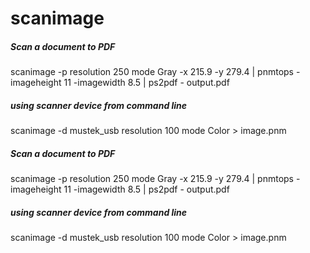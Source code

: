 # scanimage

##### Scan a document to PDF

   scanimage  -p resolution 250 mode Gray -x 215.9 -y 279.4 | pnmtops -imageheight 11 -imagewidth 8.5 | ps2pdf - output.pdf

##### using scanner device from command line

   scanimage  -d mustek_usb resolution 100 mode Color > image.pnm

##### Scan a document to PDF

   scanimage  -p resolution 250 mode Gray -x 215.9 -y 279.4 | pnmtops -imageheight 11 -imagewidth 8.5 | ps2pdf - output.pdf

##### using scanner device from command line

   scanimage  -d mustek_usb resolution 100 mode Color > image.pnm
